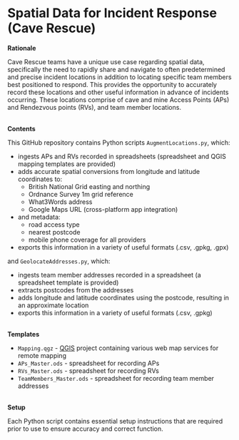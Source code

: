 # Spatial Data for Incident Response (Cave Rescue)

**Rationale**

Cave Rescue teams have a unique use case regarding spatial data, specifically the need to rapidly share and navigate to often predetermined and precise incident locations in addition to locating specific team members best positioned to respond. This provides the opportunity to accurately record these locations and other useful information in advance of incidents occurring. These locations comprise of cave and mine Access Points (APs) and Rendezvous points (RVs), and team member locations.

\
**Contents**

This GitHub repository contains Python scripts ```AugmentLocations.py```, which:
- ingests APs and RVs recorded in spreadsheets (spreadsheet and QGIS mapping templates are provided)
- adds accurate spatial conversions from longitude and latitude coordinates to:
  - British National Grid easting and northing
  - Ordnance Survey 1m grid reference
  - What3Words address
  - Google Maps URL (cross-platform app integration)
- and metadata:
  - road access type
  - nearest postcode
  - mobile phone coverage for all providers
- exports this information in a variety of useful formats (.csv, .gpkg, .gpx)

and ```GeolocateAddresses.py```, which:
- ingests team member addresses recorded in a spreadsheet (a spreadsheet template is provided)
- extracts postcodes from the addresses
- adds longitude and latitude coordinates using the postcode, resulting in an approximate location
- exports this information in a variety of useful formats (.csv, .gpkg)

\
**Templates**

- ```Mapping.qgz``` - [QGIS](https://qgis.org/en/site/) project containing various web map services for remote mapping
- ```APs_Master.ods``` - spreadsheet for recording APs
- ```RVs_Master.ods``` - spreadsheet for recording RVs
- ```TeamMembers_Master.ods``` - spreadsheet for recording team member addresses

\
**Setup**

Each Python script contains essential setup instructions that are required prior to use to ensure accuracy and correct function.
